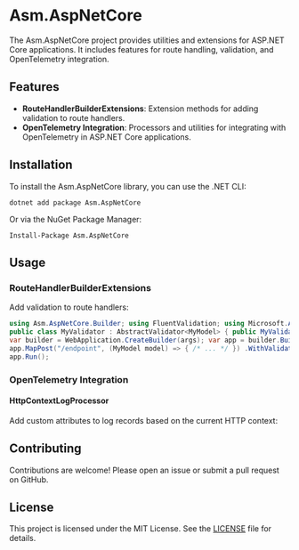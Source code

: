 # Asm.AspNetCore

The Asm.AspNetCore project provides utilities and extensions for ASP.NET Core applications. It includes features for route handling, validation, and OpenTelemetry integration.

## Features

- **RouteHandlerBuilderExtensions**: Extension methods for adding validation to route handlers.
- **OpenTelemetry Integration**: Processors and utilities for integrating with OpenTelemetry in ASP.NET Core applications.

## Installation

To install the Asm.AspNetCore library, you can use the .NET CLI:

`dotnet add package Asm.AspNetCore`

Or via the NuGet Package Manager:

`Install-Package Asm.AspNetCore`

## Usage

### RouteHandlerBuilderExtensions

Add validation to route handlers:

```csharp
using Asm.AspNetCore.Builder; using FluentValidation; using Microsoft.AspNetCore.Builder;
public class MyValidator : AbstractValidator<MyModel> { public MyValidator() { RuleFor(x => x.Name).NotEmpty(); } }
var builder = WebApplication.CreateBuilder(args); var app = builder.Build();
app.MapPost("/endpoint", (MyModel model) => { /* ... */ }) .WithValidation<MyValidator>();
app.Run();
```

### OpenTelemetry Integration

#### HttpContextLogProcessor

Add custom attributes to log records based on the current HTTP context:

## Contributing

Contributions are welcome! Please open an issue or submit a pull request on GitHub.

## License

This project is licensed under the MIT License. See the [LICENSE](LICENSE) file for details.
